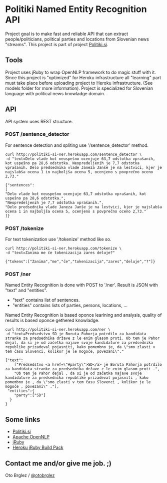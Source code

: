 # Politiki Named Entity Recognition API

Project goal is to make fast and reliable API that can extract people/politicians, political parties and locations from Slovenian news "streams". This project is part of project [Politiki.si](http://politiki.si).

## Tools 

Project uses jRuby to wrap OpenNLP framework to do magic stuff with it. Since this project is "optimized" for Heroku infrastructure all "learning" part must take place before uploading project to Heroku infrastructure. (See models folder for more information). Project is specialized for Slovenian language with political news knowladge domain.

## API 

API system uses REST structure.

### POST /sentence_detector

For sentence detection and spliting use '/sentence_detector' method.

	curl http://politiki-si-ner.herokuapp.com/sentence_detector \
    -d "text=Delo vlade kot neuspešno ocenjuje 63,7 odstotka vprašanih, kot uspešno pa 28,6 odstotka. Neopredeljenih je 7,7 odstotka vprašanih. Delo predsednika vlade Janeza Janše je na lestvici, kjer je najslabša ocena 1 in najboljša ocena 5, ocenjeno s povprečno oceno 2,73."
    
    {"sentences":
    [
    "Delo vlade kot neuspešno ocenjuje 63,7 odstotka vprašanih, kot uspešno pa 28,6 odstotka.",
    "Neopredeljenih je 7,7 odstotka vprašanih.",
    "Delo predsednika vlade Janeza Janše je na lestvici, kjer je najslabša ocena 1 in najboljša ocena 5, ocenjeno s povprečno oceno 2,73."
    ]}

### POST /tokenize

For text tokenization use '/tokenize' method like so.
    
	curl http://politiki-si-ner.herokuapp.com/tokenize \
    -d "text=Zanima me če tokenizacija zares deluje?" 

	{"tokens":["Zanima","me","če","tokenizacija","zares","deluje","?"]}

### POST /ner

Named Entity Recognition is done with POST to '/ner'. Result is JSON with "text" and "entities".

* "text" contains list of sentences.
* "entities" contains lists of parties, persons, locations, ...

Named Entity Recognition is based oponce learining and analysis, quality of results is based oponce gethered knowladge.

	curl http://politiki-si-ner.herokuapp.com/ner \
	-d "text=Predsedstvo SD je Boruta Pahorja potrdilo za kandidata stranke za predsednika države z le enim glasom proti. Ob tem je Pahor dejal, da si je od začetka najave svoje kandidature za predsednika republike prizadeval pojasniti, kako pomembno je, da \"smo zlasti v tem času Slovenci, kolikor je le mogoče, povezani\"."
    
    {"text":
    	["Predsedstvo <a href=\"#party\">SD</a> je Boruta Pahorja potrdilo za kandidata stranke za predsednika države z le enim glasom proti .",
        "Ob tem je Pahor dejal , da si je od začetka najave svoje kandidature za predsednika republike prizadeval pojasniti , kako pomembno je , da \"smo zlasti v tem času Slovenci , kolikor je le mogoče , povezani\" ."],
     "entities":{
     	"party":["SD"]
      }
    } 

## Some links

* [Politiki.si](http://politiki.si)
* [Apache OpenNLP](http://opennlp.apache.org/)
* [jRuby](http://jruby.org/)
* [Heroku jRuby Build Pack](https://github.com/carlhoerberg/heroku-buildpack-jruby)

## Contact me and/or give me job. ;)

Oto Brglez / [@otobrglez](http://opalab.com)
